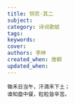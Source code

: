 ```yaml
---
title: 悯农·其二
subject: 
category: 诗词歌赋
tags: 
keywords: 
cover: 
authors: 李绅
created_when: 唐朝
updated_when: 
---
```


```
锄禾日当午，汗滴禾下土；
谁知盘中餐，粒粒皆辛苦。
```
